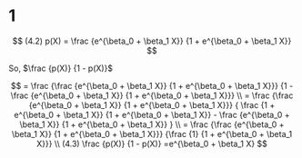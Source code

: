 1
========================================================

$$
(4.2) p(X) = \frac {e^{\beta_0 + \beta_1 X}} {1 + e^{\beta_0 + \beta_1 X}}
$$

So, $\frac {p(X)} {1 - p(X)}$

$$
= \frac {\frac {e^{\beta_0 + \beta_1 X}} {1 + e^{\beta_0 + \beta_1 X}}}
        {1 - \frac {e^{\beta_0 + \beta_1 X}} {1 + e^{\beta_0 + \beta_1 X}}}
\\
= \frac {\frac {e^{\beta_0 + \beta_1 X}} {1 + e^{\beta_0 + \beta_1 X}}}
        {
          \frac {1 + e^{\beta_0 + \beta_1 X}} {1 + e^{\beta_0 + \beta_1 X}}
          - \frac {e^{\beta_0 + \beta_1 X}} {1 + e^{\beta_0 + \beta_1 X}}
        }
\\
= \frac {\frac {e^{\beta_0 + \beta_1 X}} {1 + e^{\beta_0 + \beta_1 X}}}
        {\frac {1} {1 + e^{\beta_0 + \beta_1 X}}}
\\
(4.3)    \frac {p(X)} {1 - p(X)} =e^{\beta_0 + \beta_1 X}
$$
